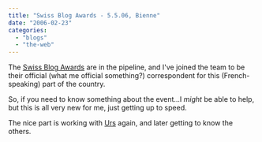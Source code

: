 ```yaml
---
title: "Swiss Blog Awards - 5.5.06, Bienne"
date: "2006-02-23"
categories: 
  - "blogs"
  - "the-web"
---
```


The [Swiss Blog Awards](http://swissblogawards.ch/award/) are in the pipeline, and I've joined the team to be their official (what me official something?) correspondent for this (French-speaking) part of the country.

So, if you need to know something about the event...I _might_ be able to help, but this is all very new for me, just getting up to speed.

The nice part is working with [Urs](http://circle.ch) again, and later getting to know the others.
